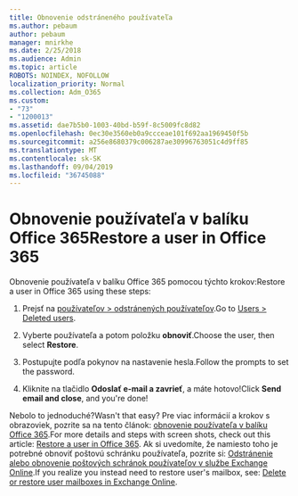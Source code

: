 ```yaml
---
title: Obnovenie odstráneného používateľa
ms.author: pebaum
author: pebaum
manager: mnirkhe
ms.date: 2/25/2018
ms.audience: Admin
ms.topic: article
ROBOTS: NOINDEX, NOFOLLOW
localization_priority: Normal
ms.collection: Adm_O365
ms.custom:
- "73"
- "1200013"
ms.assetid: dae7b5b0-1003-40bd-b59f-8c5009fc8d82
ms.openlocfilehash: 0ec30e3560eb0a9ccceae101f692aa1969450f5b
ms.sourcegitcommit: a256e8680379c006287ae30996763051c4d9ff85
ms.translationtype: MT
ms.contentlocale: sk-SK
ms.lasthandoff: 09/04/2019
ms.locfileid: "36745088"
---
```

# <a name="restore-a-user-in-office-365"></a><span data-ttu-id="61aaf-102">Obnovenie používateľa v balíku Office 365</span><span class="sxs-lookup"><span data-stu-id="61aaf-102">Restore a user in Office 365</span></span>

<span data-ttu-id="61aaf-103">Obnovenie používateľa v balíku Office 365 pomocou týchto krokov:</span><span class="sxs-lookup"><span data-stu-id="61aaf-103">Restore a user in Office 365 using these steps:</span></span>
  
1. <span data-ttu-id="61aaf-104">Prejsť na [používateľov \> odstránených používateľov](https://admin.microsoft.com/adminportal/home#/deletedusers).</span><span class="sxs-lookup"><span data-stu-id="61aaf-104">Go to [Users \> Deleted users](https://admin.microsoft.com/adminportal/home#/deletedusers).</span></span>

2. <span data-ttu-id="61aaf-105">Vyberte používateľa a potom položku **obnoviť**.</span><span class="sxs-lookup"><span data-stu-id="61aaf-105">Choose the user, then select **Restore**.</span></span>

3. <span data-ttu-id="61aaf-106">Postupujte podľa pokynov na nastavenie hesla.</span><span class="sxs-lookup"><span data-stu-id="61aaf-106">Follow the prompts to set the password.</span></span>

4. <span data-ttu-id="61aaf-107">Kliknite na tlačidlo **Odoslať e-mail a zavrieť**, a máte hotovo!</span><span class="sxs-lookup"><span data-stu-id="61aaf-107">Click **Send email and close**, and you're done!</span></span>

<span data-ttu-id="61aaf-108">Nebolo to jednoduché?</span><span class="sxs-lookup"><span data-stu-id="61aaf-108">Wasn't that easy?</span></span> <span data-ttu-id="61aaf-109">Pre viac informácií a krokov s obrazoviek, pozrite sa na tento článok: [obnovenie používateľa v balíku Office 365](https://docs.microsoft.com/office365/admin/add-users/restore-user).</span><span class="sxs-lookup"><span data-stu-id="61aaf-109">For more details and steps with screen shots, check out this article: [Restore a user in Office 365](https://docs.microsoft.com/office365/admin/add-users/restore-user).</span></span> <span data-ttu-id="61aaf-110">Ak si uvedomíte, že namiesto toho je potrebné obnoviť poštovú schránku používateľa, pozrite si: [Odstránenie alebo obnovenie poštových schránok používateľov v službe Exchange Online](https://docs.microsoft.com/exchange/recipients-in-exchange-online/delete-or-restore-mailboxes).</span><span class="sxs-lookup"><span data-stu-id="61aaf-110">If you realize you instead need to restore user's mailbox, see: [Delete or restore user mailboxes in Exchange Online](https://docs.microsoft.com/exchange/recipients-in-exchange-online/delete-or-restore-mailboxes).</span></span>